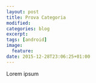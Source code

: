 ```yaml
---
layout: post
title: Prova Categoria
modified:
categories: blog
excerpt:
tags: [android]
image:
  feature:
date: 2015-12-28T23:06:25+01:00
---
```


Lorem ipsum